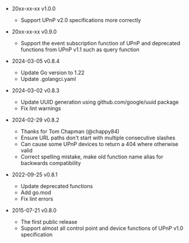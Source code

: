 * 20xx-xx-xx v1.0.0
	* Support UPnP v2.0 specifications more correctly

* 20xx-xx-xx v0.9.0
	* Support the event subscription function of UPnP and deprecated functions from UPnP v1.1 such as query function

* 2024-03-05 v0.8.4
	* Update Go version to 1.22
	* Update .golangci.yaml

* 2024-03-02 v0.8.3
	* Update UUID generation using github.com/google/uuid package
	* Fix lint warnings

* 2024-02-29 v0.8.2
	* Thanks for Tom Chapman (@chappy84)
	* Ensure URL paths don't start with multiple consecutive slashes
	* Can cause some UPnP devices to return a 404 where otherwise valid
	* Correct spelling mistake, make old function name alias for backwards compatibility

* 2022-09-25 v0.8.1
	* Update deprecated functions
	* Add go.mod
	* Fix lint errors

* 2015-07-21 v0.8.0
	* The first public release
	* Support almost all control point and device functions of UPnP v1.0 specification
